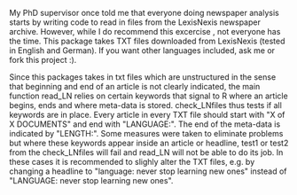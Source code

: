 My PhD supervisor once told me that everyone doing newspaper analysis
    starts by writing code to read in files from the LexisNexis newspaper archive. However,
    while I do recommend this excercise , not everyone has the time. This package takes
    TXT files downloaded from LexisNexis (tested in English and German). 
    If you want other languages included, ask me or fork this project :).

Since this packages takes in txt files which are unstructured in the sense that beginning 
    and end of an article is not clearly indicated, the main function read_LN relies on 
    certain keywords that signal to R where an article begins, ends and where meta-data is 
    stored. check_LNfiles thus tests if all keywords are in place. Every article in every TXT 
    file should start with "X of X DOCUMENTS" and end with "LANGUAGE:". The end of the 
    meta-data is indicated by "LENGTH:". Some measures were taken to eliminate problems 
    but where these keywords appear inside an article or headline, test1 or test2 from the 
    check_LNfiles will fail and read_LN will not be able to do its job. In these cases it 
    is recommended to slighly alter the TXT files, e.g. by changing a headline to 
    "language: never stop learning new ones" instead of "LANGUAGE: never stop learning new ones".
